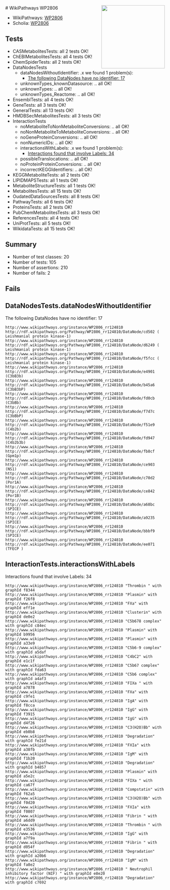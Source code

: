 <img style="float: right; width: 200px" src="https://upload.wikimedia.org/wikipedia/commons/thumb/8/83/Wplogo_with_text_500.png/640px-Wplogo_with_text_500.png" />
# WikiPathways WP2806

* WikiPathways: [WP2806](https://new.wikipathways.org/pathways/WP2806)
* Scholia: [WP2806](https://scholia.toolforge.org/wikipathways/WP2806)
## Tests
* CASMetabolitesTests: all 2 tests OK!
* ChEBIMetabolitesTests: all 4 tests OK!
* ChemSpiderTests: all 2 tests OK!
* DataNodesTests
    * dataNodesWithoutIdentifier: .x we found 1 problem(s):
        * [The following DataNodes have no identifier: 17](#8792c497)
    * unknownTypes_knownDatasource: .. all OK!
    * unknownTypes: .. all OK!
    * unknownTypes_Reactome: .. all OK!
* EnsemblTests: all 4 tests OK!
* GeneTests: all 3 tests OK!
* GeneralTests: all 13 tests OK!
* HMDBSecMetabolitesTests: all 3 tests OK!
* InteractionTests
    * noMetaboliteToNonMetaboliteConversions: .. all OK!
    * noNonMetaboliteToMetaboliteConversions: .. all OK!
    * noGeneProteinConversions: .. all OK!
    * nonNumericIDs: .. all OK!
    * interactionsWithLabels: .x we found 1 problem(s):
        * [Interactions found that involve Labels: 34](#fe97a8fa)
    * possibleTranslocations: .. all OK!
    * noProteinProteinConversions: .. all OK!
    * incorrectKEGGIdentifiers: .. all OK!
* KEGGMetaboliteTests: all 2 tests OK!
* LIPIDMAPSTests: all 1 tests OK!
* MetaboliteStructureTests: all 1 tests OK!
* MetabolitesTests: all 15 tests OK!
* OudatedDataSourcesTests: all 8 tests OK!
* PathwayTests: all 6 tests OK!
* ProteinsTests: all 2 tests OK!
* PubChemMetabolitesTests: all 3 tests OK!
* ReferencesTests: all 4 tests OK!
* UniProtTests: all 5 tests OK!
* WikidataTests: all 15 tests OK!


## Summary

* Number of test classes: 20
* Number of tests: 105
* Number of assertions: 210
* Number of fails: 2

## Fails

<a name="8792c497" />

## DataNodesTests.dataNodesWithoutIdentifier

The following DataNodes have no identifier: 17
```
http://www.wikipathways.org/instance/WP2806_rr124810 http://rdf.wikipathways.org/Pathway/WP2806_rr124810/DataNode/cd502 ( Leishmanial protein kinase-1)
http://www.wikipathways.org/instance/WP2806_rr124810 http://rdf.wikipathways.org/Pathway/WP2806_rr124810/DataNode/d6249 ( Leishmanial protein kinase-1)
http://www.wikipathways.org/instance/WP2806_rr124810 http://rdf.wikipathways.org/Pathway/WP2806_rr124810/DataNode/f5fcc ( Leishmanial protein kinase-1)
http://www.wikipathways.org/instance/WP2806_rr124810 http://rdf.wikipathways.org/Pathway/WP2806_rr124810/DataNode/e4901 (C3bB3b)
http://www.wikipathways.org/instance/WP2806_rr124810 http://rdf.wikipathways.org/Pathway/WP2806_rr124810/DataNode/b45a6 (C3bB3bP)
http://www.wikipathways.org/instance/WP2806_rr124810 http://rdf.wikipathways.org/Pathway/WP2806_rr124810/DataNode/fd0cb (C3bBb)
http://www.wikipathways.org/instance/WP2806_rr124810 http://rdf.wikipathways.org/Pathway/WP2806_rr124810/DataNode/f7d7c (C3bBbP)
http://www.wikipathways.org/instance/WP2806_rr124810 http://rdf.wikipathways.org/Pathway/WP2806_rr124810/DataNode/f51e9 (C4b2b)
http://www.wikipathways.org/instance/WP2806_rr124810 http://rdf.wikipathways.org/Pathway/WP2806_rr124810/DataNode/fd947 (C4b2b3b)
http://www.wikipathways.org/instance/WP2806_rr124810 http://rdf.wikipathways.org/Pathway/WP2806_rr124810/DataNode/fb8cf (Gpm1p)
http://www.wikipathways.org/instance/WP2806_rr124810 http://rdf.wikipathways.org/Pathway/WP2806_rr124810/DataNode/ce903 (NS1)
http://www.wikipathways.org/instance/WP2806_rr124810 http://rdf.wikipathways.org/Pathway/WP2806_rr124810/DataNode/c70d2 (Por1A)
http://www.wikipathways.org/instance/WP2806_rr124810 http://rdf.wikipathways.org/Pathway/WP2806_rr124810/DataNode/ce842 (Por1B)
http://www.wikipathways.org/instance/WP2806_rr124810 http://rdf.wikipathways.org/Pathway/WP2806_rr124810/DataNode/a68bc (SPICE)
http://www.wikipathways.org/instance/WP2806_rr124810 http://rdf.wikipathways.org/Pathway/WP2806_rr124810/DataNode/a9235 (SPICE)
http://www.wikipathways.org/instance/WP2806_rr124810 http://rdf.wikipathways.org/Pathway/WP2806_rr124810/DataNode/bbbf9 (SPICE)
http://www.wikipathways.org/instance/WP2806_rr124810 http://rdf.wikipathways.org/Pathway/WP2806_rr124810/DataNode/ee071 (TFECP )
```

<a name="fe97a8fa" />

## InteractionTests.interactionsWithLabels

Interactions found that involve Labels: 34
```
http://www.wikipathways.org/instance/WP2806_rr124810 "Thrombin " with graphId f8344
http://www.wikipathways.org/instance/WP2806_rr124810 "Plasmin" with graphId f26f8
http://www.wikipathways.org/instance/WP2806_rr124810 "FXa" with graphId eff1e
http://www.wikipathways.org/instance/WP2806_rr124810 "Clusterin" with graphId de0e2
http://www.wikipathways.org/instance/WP2806_rr124810 "C5b678 complex" with graphId c84ec
http://www.wikipathways.org/instance/WP2806_rr124810 "Plasmin" with graphId b9956
http://www.wikipathways.org/instance/WP2806_rr124810 "Plasmin" with graphId a33e9
http://www.wikipathways.org/instance/WP2806_rr124810 "C5b6-9 complex" with graphId a5daf
http://www.wikipathways.org/instance/WP2806_rr124810 "C4bC2" with graphId e1c1f
http://www.wikipathways.org/instance/WP2806_rr124810 "C5b67 complex" with graphId fda63
http://www.wikipathways.org/instance/WP2806_rr124810 "C5b6 complex" with graphId a4af3
http://www.wikipathways.org/instance/WP2806_rr124810 "FIXa " with graphId a7878
http://www.wikipathways.org/instance/WP2806_rr124810 "FXa" with graphId c9fe1
http://www.wikipathways.org/instance/WP2806_rr124810 "IgA" with graphId f8cca
http://www.wikipathways.org/instance/WP2806_rr124810 "IgG" with graphId f3915
http://www.wikipathways.org/instance/WP2806_rr124810 "IgG" with graphId d4f26
http://www.wikipathways.org/instance/WP2806_rr124810 "C3(H2O)Bb" with graphId eb0b8
http://www.wikipathways.org/instance/WP2806_rr124810 "Degradation" with graphId fe21d
http://www.wikipathways.org/instance/WP2806_rr124810 "FXIa" with graphId a38fb
http://www.wikipathways.org/instance/WP2806_rr124810 "IgM" with graphId f1b20
http://www.wikipathways.org/instance/WP2806_rr124810 "Degradation" with graphId b4857
http://www.wikipathways.org/instance/WP2806_rr124810 "Plasmin" with graphId a5e2c
http://www.wikipathways.org/instance/WP2806_rr124810 "FIXa " with graphId ca67f
http://www.wikipathways.org/instance/WP2806_rr124810 "Compstatin" with graphId f62a5
http://www.wikipathways.org/instance/WP2806_rr124810 "C3(H2O)Bb" with graphId f0d20
http://www.wikipathways.org/instance/WP2806_rr124810 "FXIa" with graphId f0807
http://www.wikipathways.org/instance/WP2806_rr124810 "Fibrin " with graphId a6dd9
http://www.wikipathways.org/instance/WP2806_rr124810 "Thrombin " with graphId e3536
http://www.wikipathways.org/instance/WP2806_rr124810 "IgG" with graphId a7f9a
http://www.wikipathways.org/instance/WP2806_rr124810 "Fibrin " with graphId d054f
http://www.wikipathways.org/instance/WP2806_rr124810 "Degradation" with graphId a20b6
http://www.wikipathways.org/instance/WP2806_rr124810 "IgM" with graphId fa8e2
http://www.wikipathways.org/instance/WP2806_rr124810 " Neutrophil inhibitory factor (NIF) " with graphId e8e20
http://www.wikipathways.org/instance/WP2806_rr124810 "Degradation" with graphId c7692
```

